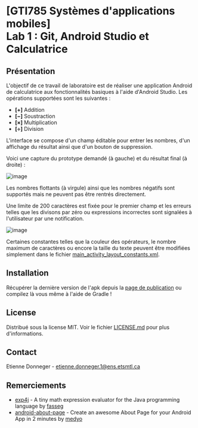 # [GTI785 Systèmes d'applications mobiles]<br/>Lab 1 : Git, Android Studio et Calculatrice
## Présentation
L'objectif de ce travail de laboratoire est de réaliser une application Android de calculatrice aux fonctionnalités basiques à l'aide d'Android Studio.
Les opérations supportées sont les suivantes :
* **[+]** Addition
* **[−]** Soustraction
* **[×]** Multiplication
* **[÷]** Division

L'interface se compose d'un champ éditable pour entrer les nombres, d'un affichage du résultat ainsi que d'un bouton de suppression.

Voici une capture du prototype demandé (à gauche) et du résultat final (à droite) :

![image](https://user-images.githubusercontent.com/23462475/132962612-c1a9ff1e-a80b-4640-beab-e35e8f38a25f.png)

Les nombres flottants (à virgule) ainsi que les nombres négatifs sont supportés mais ne peuvent pas être rentrés directement.

Une limite de 200 caractères est fixée pour le premier champ et les erreurs telles que les divisons par zéro ou expressions incorrectes sont signalées à l'utilisateur par une notification.

![image](https://user-images.githubusercontent.com/23462475/132776913-1b566fe5-7c5c-4046-b420-b3c72346f2d6.png)

Certaines constantes telles que la couleur des opérateurs, le nombre maximum de caractères ou encore la taille du texte peuvent être modifiées simplement dans le fichier [main_activity_layout_constants.xml](https://github.com/Krowten11/Lab1-Calc/blob/master/app/src/main/res/values/main_activity_layout_constants.xml).

## Installation

Récupérer la dernière version de l'apk depuis la [page de publication](https://github.com/Krowten11/Lab1-Calc/releases/) ou compilez là vous même à l'aide de Gradle !

## License

Distribué sous la license MIT. Voir le fichier [LICENSE.md](https://github.com/Krowten11/Lab1-Calc/blob/master/LICENSE.md) pour plus d'informations.

## Contact

Etienne Donneger - etienne.donneger.1@ens.etsmtl.ca

## Remerciements

- [exp4j](https://github.com/fasseg/exp4j) - A tiny math expression evaluator for the Java programming language by [fasseg](https://github.com/fasseg)
- [android-about-page](https://github.com/medyo/android-about-page) - Create an awesome About Page for your Android App in 2 minutes by [medyo](https://github.com/medyo)
